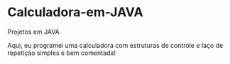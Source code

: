 # Calculadora-em-JAVA
Projetos em JAVA

Aqui, eu programei uma calculadora com estruturas de controle e laço de repetição simples e bem comentada!
